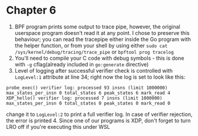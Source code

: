 # Chapter 6
1. BPF program prints some output to trace pipe, however, the original userspace program doesn't read it at any point. I chose to preserve this behaviour; you can read the tracepipe either inside the Go program with the helper function, or from your shell by using either `sudo cat /sys/kernel/debug/tracing/trace_pipe` or `bpftool prog tracelog`
2. You'll need to compile your C code with debug symbols - this is done with `-g` cflag(already included in `go:generate` directive)
3. Level of logging after successful verifier check is controlled with `LogLevel:1` attribute at line 34; right now the log is set to look like this:
```
probe_exec() verifier log: processed 93 insns (limit 1000000) max_states_per_insn 0 total_states 6 peak_states 6 mark_read 4
XDP_hello() verifier log: processed 7 insns (limit 1000000) max_states_per_insn 0 total_states 0 peak_states 0 mark_read 0
```
change it to `LogLevel:2` to print a full verifier log. In case of verifier rejection, the error is printed 
4. Since one of our programs is XDP, don't forget to turn LRO off if you're executing this under WSL
